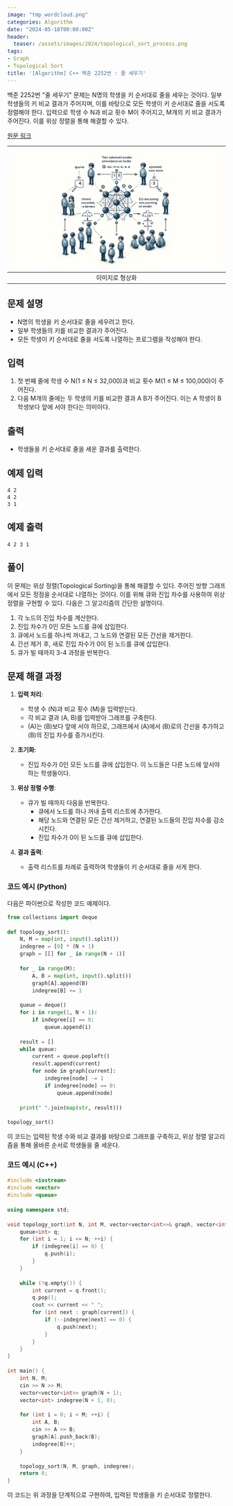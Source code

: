 ```yaml
---
image: "tmp_wordcloud.png"
categories: Algorithm
date: "2024-05-18T00:00:00Z"
header:
  teaser: /assets/images/2024/topological_sort_process.png
tags:
- Graph
- Topological Sort
title: '[Algorithm] C++ 백준 2252번 : 줄 세우기'
---
```


백준 2252번 "줄 세우기" 문제는 N명의 학생을 키 순서대로 줄을 세우는 것이다. 일부 학생들의 키 비교 결과가 주어지며, 이를 바탕으로 모든 학생이 키 순서대로 줄을 서도록 정렬해야 한다. 입력으로 학생 수 N과 비교 횟수 M이 주어지고, M개의 키 비교 결과가 주어진다. 이를 위상 정렬을 통해 해결할 수 있다.

[원문 링크](https://www.acmicpc.net/problem/2206)

|![](/assets/images/2024/topological_sort_process.png)|
|:---:|
|이미지로 형상화|

## 문제 설명

- N명의 학생을 키 순서대로 줄을 세우려고 한다.
- 일부 학생들의 키를 비교한 결과가 주어진다.
- 모든 학생이 키 순서대로 줄을 서도록 나열하는 프로그램을 작성해야 한다.

## 입력

1. 첫 번째 줄에 학생 수 N(1 ≤ N ≤ 32,000)과 비교 횟수 M(1 ≤ M ≤ 100,000)이 주어진다.
2. 다음 M개의 줄에는 두 학생의 키를 비교한 결과 A B가 주어진다. 이는 A 학생이 B 학생보다 앞에 서야 한다는 의미이다.

## 출력
- 학생들을 키 순서대로 줄을 세운 결과를 출력한다.

## 예제 입력
```
4 2
4 2
3 1
```

## 예제 출력
```
4 2 3 1
```

## 풀이

이 문제는 위상 정렬(Topological Sorting)을 통해 해결할 수 있다. 주어진 방향 그래프에서 모든 정점을 순서대로 나열하는 것이다. 이를 위해 큐와 진입 차수를 사용하여 위상 정렬을 구현할 수 있다. 다음은 그 알고리즘의 간단한 설명이다.

1. 각 노드의 진입 차수를 계산한다.
2. 진입 차수가 0인 모든 노드를 큐에 삽입한다.
3. 큐에서 노드를 하나씩 꺼내고, 그 노드와 연결된 모든 간선을 제거한다.
4. 간선 제거 후, 새로 진입 차수가 0이 된 노드를 큐에 삽입한다.
5. 큐가 빌 때까지 3-4 과정을 반복한다.

## 문제 해결 과정

1. **입력 처리**:
   - 학생 수 \(N\)과 비교 횟수 \(M\)을 입력받는다.
   - 각 비교 결과 \(A, B\)를 입력받아 그래프를 구축한다.
   - \(A\)는 \(B\)보다 앞에 서야 하므로, 그래프에서 \(A\)에서 \(B\)로의 간선을 추가하고 \(B\)의 진입 차수를 증가시킨다.

2. **초기화**:
   - 진입 차수가 0인 모든 노드를 큐에 삽입한다. 이 노드들은 다른 노드에 앞서야 하는 학생들이다.

3. **위상 정렬 수행**:
   - 큐가 빌 때까지 다음을 반복한다.
     - 큐에서 노드를 하나 꺼내 출력 리스트에 추가한다.
     - 해당 노드와 연결된 모든 간선 제거하고, 연결된 노드들의 진입 차수를 감소시킨다.
     - 진입 차수가 0이 된 노드를 큐에 삽입한다.

4. **결과 출력**:
   - 출력 리스트를 차례로 출력하여 학생들이 키 순서대로 줄을 서게 한다.

### 코드 예시 (Python)

다음은 파이썬으로 작성한 코드 예제이다.

```python
from collections import deque

def topology_sort():
    N, M = map(int, input().split())
    indegree = [0] * (N + 1)
    graph = [[] for _ in range(N + 1)]
    
    for _ in range(M):
        A, B = map(int, input().split())
        graph[A].append(B)
        indegree[B] += 1
        
    queue = deque()
    for i in range(1, N + 1):
        if indegree[i] == 0:
            queue.append(i)
    
    result = []
    while queue:
        current = queue.popleft()
        result.append(current)
        for node in graph[current]:
            indegree[node] -= 1
            if indegree[node] == 0:
                queue.append(node)
    
    print(" ".join(map(str, result)))

topology_sort()
```

이 코드는 입력된 학생 수와 비교 결과를 바탕으로 그래프를 구축하고, 위상 정렬 알고리즘을 통해 올바른 순서로 학생들을 줄 세운다.


### 코드 예시 (C++)

```cpp
#include <iostream>
#include <vector>
#include <queue>

using namespace std;

void topology_sort(int N, int M, vector<vector<int>>& graph, vector<int>& indegree) {
    queue<int> q;
    for (int i = 1; i <= N; ++i) {
        if (indegree[i] == 0) {
            q.push(i);
        }
    }

    while (!q.empty()) {
        int current = q.front();
        q.pop();
        cout << current << " ";
        for (int next : graph[current]) {
            if (--indegree[next] == 0) {
                q.push(next);
            }
        }
    }
}

int main() {
    int N, M;
    cin >> N >> M;
    vector<vector<int>> graph(N + 1);
    vector<int> indegree(N + 1, 0);

    for (int i = 0; i < M; ++i) {
        int A, B;
        cin >> A >> B;
        graph[A].push_back(B);
        indegree[B]++;
    }

    topology_sort(N, M, graph, indegree);
    return 0;
}
```

이 코드는 위 과정을 단계적으로 구현하여, 입력된 학생들을 키 순서대로 정렬한다.